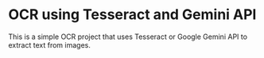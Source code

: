 OCR using Tesseract and Gemini API
=======================================
This is a simple OCR project that uses Tesseract or Google Gemini API to extract text from images.
